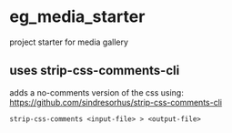 # eg_media_starter
 project starter for media gallery

## uses strip-css-comments-cli
adds a no-comments version of the css using: https://github.com/sindresorhus/strip-css-comments-cli
```
strip-css-comments <input-file> > <output-file>
```